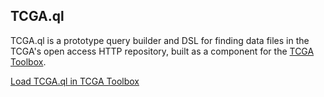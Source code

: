 ## TCGA.ql

TCGA.ql is a prototype query builder and DSL for finding data files in the TCGA's open access HTTP repository, built as a component for the [TCGA Toolbox](https://github.com/tcga/web-toolbox).

[Load TCGA.ql in TCGA Toolbox](http://tcga.github.com/?module=https://raw.github.com/drobbins/TCGA.ql/master/tcgaql.js)